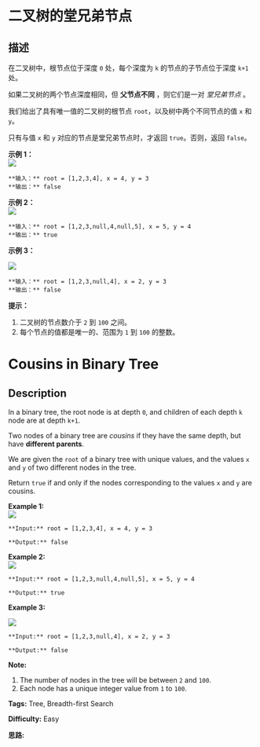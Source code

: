 # 二叉树的堂兄弟节点

## 描述

在二叉树中，根节点位于深度 `0` 处，每个深度为 `k` 的节点的子节点位于深度 `k+1` 处。

如果二叉树的两个节点深度相同，但 **父节点不同** ，则它们是一对 _堂兄弟节点_ 。

我们给出了具有唯一值的二叉树的根节点 `root`，以及树中两个不同节点的值 `x` 和 `y`。

只有与值 `x` 和 `y` 对应的节点是堂兄弟节点时，才返回 `true`。否则，返回 `false`。



**示例 1：  
![](https://assets.leetcode-cn.com/aliyun-lc-upload/uploads/2019/02/16/q1248-01.png)**

    
    
    **输入：** root = [1,2,3,4], x = 4, y = 3
    **输出：** false
    

**示例 2：  
![](https://assets.leetcode-cn.com/aliyun-lc-upload/uploads/2019/02/16/q1248-02.png)**

    
    
    **输入：** root = [1,2,3,null,4,null,5], x = 5, y = 4
    **输出：** true
    

**示例 3：**

**![](https://assets.leetcode-cn.com/aliyun-lc-upload/uploads/2019/02/16/q1248-03.png)**

    
    
    **输入：** root = [1,2,3,null,4], x = 2, y = 3
    **输出：** false



**提示：**

  1. 二叉树的节点数介于 `2` 到 `100` 之间。
  2. 每个节点的值都是唯一的、范围为 `1` 到 `100` 的整数。





# Cousins in Binary Tree

## Description



In a binary tree, the root node is at depth `0`, and children of each depth `k` node are at depth `k+1`.

Two nodes of a binary tree are _cousins_ if they have the same depth, but have **different parents**.

We are given the `root` of a binary tree with unique values, and the values `x` and `y` of two different nodes in the tree.

Return `true` if and only if the nodes corresponding to the values `x` and `y` are cousins.



**Example 1:  
![](https://assets.leetcode.com/uploads/2019/02/12/q1248-01.png)**

    
    
    **Input:** root = [1,2,3,4], x = 4, y = 3
    **Output:** false
    

**Example 2:  
![](https://assets.leetcode.com/uploads/2019/02/12/q1248-02.png)**

    
    
    **Input:** root = [1,2,3,null,4,null,5], x = 5, y = 4
    **Output:** true
    

**Example 3:**

**![](https://assets.leetcode.com/uploads/2019/02/13/q1248-03.png)**

    
    
    **Input:** root = [1,2,3,null,4], x = 2, y = 3
    **Output:** false



**Note:**

  1. The number of nodes in the tree will be between `2` and `100`.
  2. Each node has a unique integer value from `1` to `100`.




**Tags:** Tree, Breadth-first Search

**Difficulty:** Easy

**思路:**
